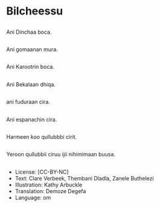 # Bilcheessu

##
Ani Dinchaa boca.

##
Ani gomaanan mura.

##
Ani Karootrin boca.

##
Ani Bekalaan dhiqa.

##
ani fuduraan cira.

##
Ani espanachin cira.

##
Harmeen koo qullubbbi cirit.

##
Yeroon qullubbii ciruu ijii nihimimaan buusa.

##
* License: [CC-BY-NC]
* Text: Clare Verbeek, Thembani Dladla, Zanele Buthelezi
* Illustration: Kathy Arbuckle
* Translation: Demoze Degefa
* Language: om
